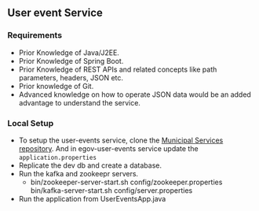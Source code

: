 ## User event Service

### Requirements
- Prior Knowledge of Java/J2EE.
- Prior Knowledge of Spring Boot.
- Prior Knowledge of REST APIs and related concepts like path parameters, headers, JSON etc.
- Prior knowledge of Git.
- Advanced knowledge on how to operate JSON data would be an added advantage to understand the service.

### Local Setup

- To setup the user-events service, clone the [Municipal Services repository](https://github.com/egovernments/municipal-services). And in egov-user-events service update the `application.properties`
- Replicate the dev db and create a database. 
- Run the kafka and zookeepr servers.
  - bin/zookeeper-server-start.sh config/zookeeper.properties
    bin/kafka-server-start.sh config/server.properties
- Run the application from UserEventsApp.java

